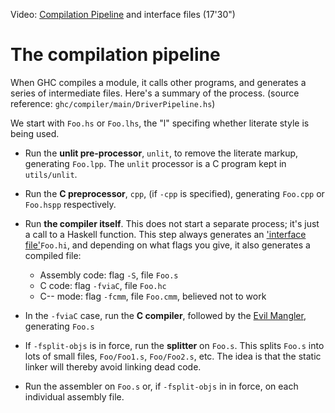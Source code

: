 
Video: [ Compilation Pipeline](http://video.google.com/videoplay?docid=-4326420154219711812) and interface files (17'30")

# The compilation pipeline


When GHC compiles a module, it calls other programs, and generates a series of intermediate files.  Here's a summary of the process.
(source reference: `ghc/compiler/main/DriverPipeline.hs`)


We start with `Foo.hs` or `Foo.lhs`, the "l" specifing whether literate style is being used.

- Run the **unlit pre-processor**, `unlit`, to remove the literate markup, generating `Foo.lpp`.  The `unlit` processor is a C program kept in `utils/unlit`.

- Run the **C preprocessor**, `cpp`, (if `-cpp` is specified), generating `Foo.cpp` or `Foo.hspp` respectively.

- Run **the compiler itself**. This does not start a separate process; it's just a call to a Haskell function.  This step always generates an ['interface file'](commentary/compiler/iface-files)`Foo.hi`, and depending on what flags you give, it also generates a compiled file:

  - Assembly code: flag `-S`, file `Foo.s`
  - C code: flag `-fviaC`, file `Foo.hc`
  - C-- mode: flag `-fcmm`, file `Foo.cmm`, believed not to work

- In the `-fviaC` case, run the **C compiler**, followed by the [Evil Mangler](commentary/evil-mangler), generating `Foo.s`

- If `-fsplit-objs` is in force, run the **splitter** on `Foo.s`.  This splits `Foo.s` into lots of small files, `Foo/Foo1.s`, `Foo/Foo2.s`, etc.  The idea is that the static linker will thereby avoid linking dead code.

- Run the assembler on `Foo.s` or, if `-fsplit-objs` in in force, on each individual assembly file.
